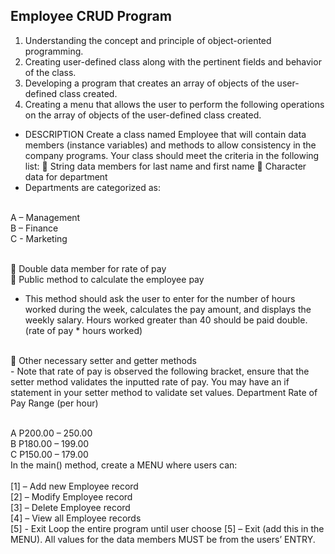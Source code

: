 ## Employee CRUD Program

1. Understanding the concept and principle of object-oriented programming.
2. Creating user-defined class along with the pertinent fields and behavior of the class.
3. Developing a program that creates an array of objects of the user-defined class created.
4. Creating a menu that allows the user to perform the following operations on the array of objects of the user-defined class created.

- DESCRIPTION
Create a class named Employee that will contain data members (instance variables) and
methods to allow consistency in the company programs. Your class should meet the criteria in
the following list:
 String data members for last name and first name
 Character data for department
- Departments are categorized as:

<br>A – Management
<br>B – Finance
<br>C - Marketing

<br>
 Double data member for rate of pay<br>
 Public method to calculate the employee pay<br>

- This method should ask the user to enter for the number of hours worked during the
week, calculates the pay amount, and displays the weekly salary. Hours worked
greater than 40 should be paid double. (rate of pay * hours worked)
<br>
 Other necessary setter and getter methods
<br>
- Note that rate of pay is observed the following bracket, ensure that the setter
method validates the inputted rate of pay. You may have an if statement in your
setter method to validate set values.
Department Rate of Pay Range (per hour)

<br>A P200.00 – 250.00
<br>B P180.00 – 199.00
<br>C P150.00 – 179.00
<br>
In the main() method, create a MENU where users can:
<br>
<br>[1] – Add new Employee record
<br>[2] – Modify Employee record
<br>[3] – Delete Employee record
<br>[4] – View all Employee records
<br>[5] - Exit
Loop the entire program until user choose [5] – Exit (add this in the MENU).
All values for the data members MUST be from the users’ ENTRY.
